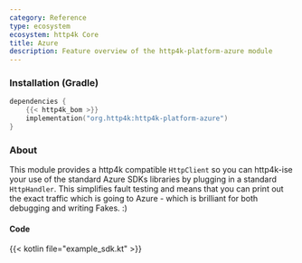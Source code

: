```yaml
---
category: Reference
type: ecosystem
ecosystem: http4k Core
title: Azure
description: Feature overview of the http4k-platform-azure module
---
```



### Installation (Gradle)

```kotlin
dependencies {
    {{< http4k_bom >}}
    implementation("org.http4k:http4k-platform-azure")
}
```

### About
This module provides a http4k compatible `HttpClient` so you can http4k-ise your use of the standard Azure SDKs libraries by plugging in a standard `HttpHandler`. This simplifies fault testing and means that you can print out the exact traffic which is going to Azure - which is brilliant for both debugging and writing Fakes. :)

#### Code

{{< kotlin file="example_sdk.kt" >}}
